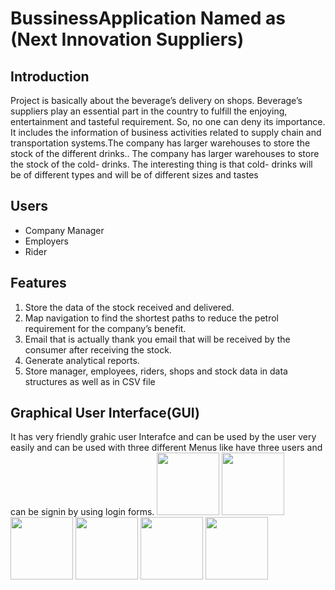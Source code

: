 # BussinessApplication Named as (Next Innovation Suppliers)
<h2>Introduction</h2>
Project is basically about the beverage’s delivery on shops. Beverage’s suppliers play an essential part in the country to fulfill the enjoying, entertainment and tasteful requirement. So, no one can deny its importance. It includes the information of business activities related to supply chain and transportation systems.The company has larger warehouses to store the stock of the different drinks..  The company has larger warehouses to store the stock of the cold- drinks. The interesting thing is that cold- drinks will be of different types and will be of different sizes and tastes 
<h2>Users</h2>
<ul>
	<li>Company Manager</li>
	<li>Employers</li>
	<li>Rider</li>
</li>
</ul>
<h2>Features</h2>
<ol>
  <li>Store the data of the stock received and delivered.</li>	
  <li>  Map navigation to find the shortest paths to reduce the petrol requirement for the company’s benefit.</li>
  <li>  Email that is actually thank you email that will be received by the consumer after receiving the stock.</li>
  <li> Generate analytical reports.</li>
  <li>Store manager, employees, riders, shops and stock data in data structures as well as in CSV file
</li>
</ol>
<h2>Graphical User Interface(GUI)</h2>
It has very friendly grahic user Interafce and can be used by the user very easily and can be used with three different Menus like have three users and can be signin by using login forms.


<img src ="https://user-images.githubusercontent.com/115210630/247865209-d2b6c772-c808-453f-acf5-bb3dd88d1b3a.png" width =100  height =100>


<img src ="https://github.com/Laiba51-CS/BussinessApplication/assets/115210630/a7e74e63-0647-4d09-9db0-3b7f5864259f.png" width =100  height =100>
<img src ="https://github.com/Laiba51-CS/BussinessApplication/assets/115210630/6f9d79cb-5c8d-47d8-a5ec-f0e1f494dde1.png" width =100  height =100>

<img src ="https://github.com/Laiba51-CS/BussinessApplication/assets/115210630/79fc07a5-6d37-4bee-9b9b-fb84616e76f7.png" width =100  height =100>

<img src ="https://github.com/Laiba51-CS/BussinessApplication/assets/115210630/983f5c60-f36d-4ede-bf15-97c099c7d6e4.png" width =100  height =100>

<img src ="https://github.com/Laiba51-CS/BussinessApplication/assets/115210630/51417987-f889-4544-b459-a06d5945f591.png" width =100  height =100>






